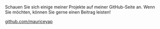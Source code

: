 Schauen Sie sich einige meiner Projekte auf meiner GitHub-Seite an. Wenn Sie möchten, können Sie gerne einen Beitrag leisten!

[github.com/mauriceyap](https://github.com/mauriceyap)